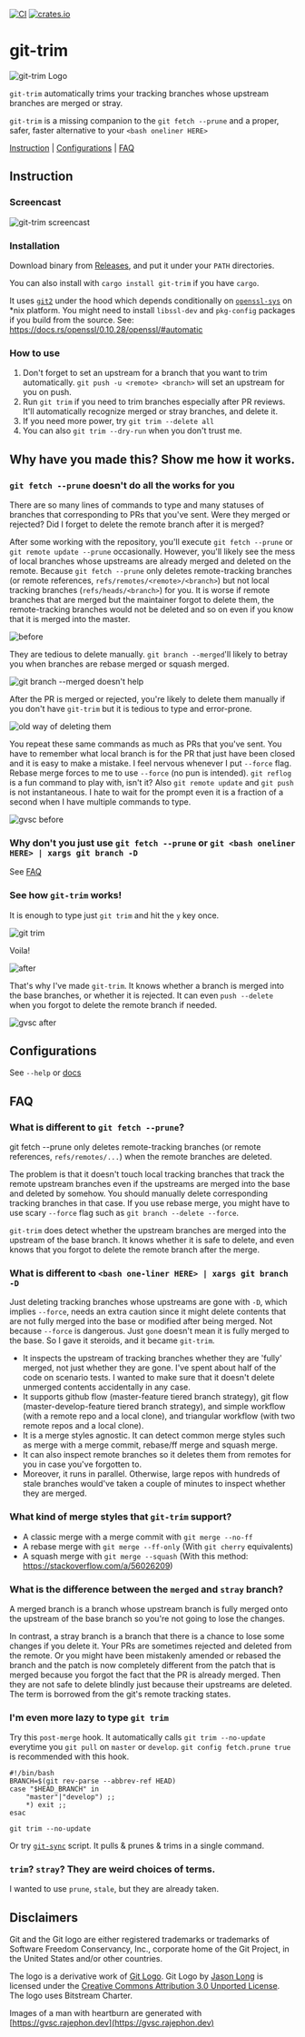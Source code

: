 [![CI](https://github.com/foriequal0/git-trim/workflows/CI/badge.svg?event=push)](https://github.com/foriequal0/git-trim/actions?query=workflow%3ACI) [![crates.io](https://img.shields.io/crates/v/git-trim.svg)](https://crates.io/crates/git-trim)

git-trim
========

![git-trim Logo](images/logo.png)

`git-trim` automatically trims your tracking branches whose upstream branches are merged or stray.

`git-trim` is a missing companion to the `git fetch --prune` and a proper, safer, faster alternative to your `<bash oneliner HERE>`

[Instruction](#instruction) | [Configurations](#configurations) | [FAQ](#faq)

## Instruction

### Screencast

![git-trim screencast](screencast.png)

### Installation
Download binary from [Releases](https://github.com/foriequal0/git-trim/releases), and put it under your `PATH` directories.

You can also install with `cargo install git-trim` if you have `cargo`.

It uses [`git2`](https://crates.io/crates/git2) under the hood which depends conditionally on [`openssl-sys`](https://crates.io/crates/openssl) on *nix platform.
You might need to install `libssl-dev` and `pkg-config` packages if you build from the source. See: https://docs.rs/openssl/0.10.28/openssl/#automatic

### How to use
1. Don't forget to set an upstream for a branch that you want to trim automatically.
   `git push -u <remote> <branch>` will set an upstream for you on push.
1. Run `git trim` if you need to trim branches especially after PR reviews. It'll automatically recognize merged or stray branches, and delete it.
1. If you need more power, try `git trim --delete all`
1. You can also `git trim --dry-run` when you don't trust me.

## Why have you made this? Show me how it works.

### `git fetch --prune` doesn't do all the works for you

There are so many lines of commands to type and many statuses of branches that corresponding to PRs that you've sent.
Were they merged or rejected? Did I forget to delete the remote branch after it is merged?

After some working with the repository, you'll execute `git fetch --prune` or `git remote update --prune` occasionally.
However, you'll likely see the mess of local branches whose upstreams are already merged and deleted on the remote.
Because `git fetch --prune` only deletes remote-tracking branches (or remote references, `refs/remotes/<remote>/<branch>`) but not local tracking branches (`refs/heads/<branch>`) for you.
It is worse if remote branches that are merged but the maintainer forgot to delete them,
the remote-tracking branches would not be deleted and so on even if you know that it is merged into the master.

![before](images/0-before.png)

They are tedious to delete manually. `git branch --merged`'ll likely to betray you when branches are rebase merged or squash merged.

![git branch --merged doesn't help](images/1-branch-merged.png)

After the PR is merged or rejected, you're likely to delete them manually if you don't have `git-trim` but it is tedious to type and error-prone.

![old way of deleting them](images/2-old-way.png)

You repeat these same commands as much as PRs that you've sent.
You have to remember what local branch is for the PR that just have been closed and it is easy to make a mistake.
I feel nervous whenever I put `--force` flag. Rebase merge forces to me to use `--force` (no pun is intended).
`git reflog` is a fun command to play with, isn't it? Also `git remote update` and `git push` is not instantaneous.
I hate to wait for the prompt even it is a fraction of a second when I have multiple commands to type.

![gvsc before](images/gvsc-0.png)

### Why don't you just use `git fetch --prune` or `git <bash oneliner HERE> | xargs git branch -D`

See [FAQ](#faq)

### See how `git-trim` works!

It is enough to type just `git trim` and hit the `y` key once.

![git trim](images/3-git-trim-in-action.png)

Voila!

![after](images/4-after.png)

That's why I've made `git-trim`.
It knows whether a branch is merged into the base branches, or whether it is rejected.
It can even `push --delete` when you forgot to delete the remote branch if needed.

![gvsc after](images/gvsc-1.png)

## Configurations

See `--help` or [docs](docs/git-trim.man)

## FAQ

### What is different to `git fetch --prune`?

git fetch --prune only deletes remote-tracking branches (or remote references, `refs/remotes/...`) when the remote branches are deleted.

The problem is that it doesn't touch local tracking branches that track the remote upstream branches
even if the upstreams are merged into the base and deleted by somehow. You should manually delete corresponding tracking branches in that case.
If you use rebase merge, you might have to use scary `--force` flag such as `git branch --delete --force`.

`git-trim` does detect whether the upstream branches are merged into the upstream of the base branch.
It knows whether it is safe to delete, and even knows that you forgot to delete the remote branch after the merge.

### What is different to `<bash one-liner HERE> | xargs git branch -D`

Just deleting tracking branches whose upstreams are gone with `-D`, which implies `--force`,
needs an extra caution since it might delete contents that are not fully merged into the base or modified after being merged.
Not because `--force` is dangerous. Just `gone` doesn't mean it is fully merged to the base. So I gave it steroids, and it became `git-trim`.

 * It inspects the upstream of tracking branches whether they are 'fully' merged, not just whether they are gone.
 I've spent about half of the code on scenario tests. I wanted to make sure that it doesn't delete unmerged contents accidentally in any case.
 * It supports github flow (master-feature tiered branch strategy), git flow (master-develop-feature tiered branch strategy),
 and simple workflow (with a remote repo and a local clone), and triangular workflow (with two remote repos and a local clone).
 * It is a merge styles agnostic. It can detect common merge styles such as merge with a merge commit, rebase/ff merge and squash merge.
 * It can also inspect remote branches so it deletes them from remotes for you in case you've forgotten to.
 * Moreover, it runs in parallel. Otherwise, large repos with hundreds of stale branches would've taken a couple of minutes to inspect whether they are merged.

### What kind of merge styles that `git-trim` support?

* A classic merge with a merge commit with `git merge --no-ff`
* A rebase merge with `git merge --ff-only` (With `git cherry` equivalents)
* A squash merge with `git merge --squash` (With this method: https://stackoverflow.com/a/56026209)

### What is the difference between the `merged` and `stray` branch?

A merged branch is a branch whose upstream branch is fully merged onto the upstream of the base branch so you're not going to lose the changes.

In contrast, a stray branch is a branch that there is a chance to lose some changes if you delete it.
Your PRs are sometimes rejected and deleted from the remote.
Or you might have been mistakenly amended or rebased the branch and the patch is now completely different from the patch
that is merged because you forgot the fact that the PR is already merged.
Then they are not safe to delete blindly just because their upstreams are deleted.
The term is borrowed from the git's remote tracking states.

### I'm even more lazy to type `git trim`

Try this `post-merge` hook. It automatically calls `git trim --no-update` everytime you `git pull` on `master` or `develop`. `git config fetch.prune true` is recommended with this hook.
```shell
#!/bin/bash
BRANCH=$(git rev-parse --abbrev-ref HEAD)
case "$HEAD_BRANCH" in
    "master"|"develop") ;;
    *) exit ;;
esac

git trim --no-update
```
Or try [`git-sync`](https://gist.github.com/foriequal0/55763d9177803c325904d089299f0970) script. It pulls & prunes & trims in a single command.

### `trim`? `stray`? They are weird choices of terms.

I wanted to use `prune`, `stale`, but they are already taken.

## Disclaimers
Git and the Git logo are either registered trademarks or trademarks of Software Freedom Conservancy, Inc., corporate home of the Git Project, in the United States and/or other countries.

The logo is a derivative work of [Git Logo](https://git-scm.com/downloads/logos). Git Logo by [Jason Long](https://twitter.com/jasonlong) is licensed under the [Creative Commons Attribution 3.0 Unported License](https://creativecommons.org/licenses/by/3.0/). The logo uses Bitstream Charter.

Images of a man with heartburn are generated with [https://gvsc.rajephon.dev](https://gvsc.rajephon.dev)
